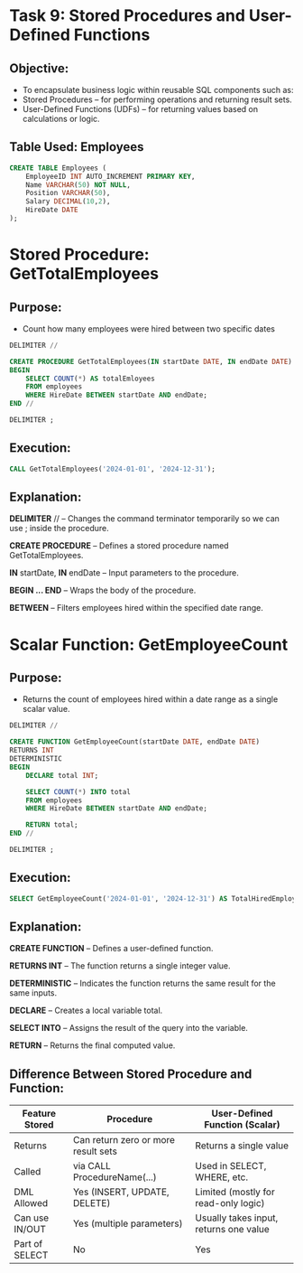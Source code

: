 # Task 9: Stored Procedures and User-Defined Functions

## Objective:

- To encapsulate business logic within reusable SQL components such as:
- Stored Procedures – for performing operations and returning result sets.
- User-Defined Functions (UDFs) – for returning values based on calculations or logic.

##  Table Used: Employees

```sql
CREATE TABLE Employees (
    EmployeeID INT AUTO_INCREMENT PRIMARY KEY,
    Name VARCHAR(50) NOT NULL,
    Position VARCHAR(50),
    Salary DECIMAL(10,2),
    HireDate DATE
);
```

# Stored Procedure: GetTotalEmployees

## Purpose:

- Count how many employees were hired between two specific dates

```sql
DELIMITER //

CREATE PROCEDURE GetTotalEmployees(IN startDate DATE, IN endDate DATE)
BEGIN
    SELECT COUNT(*) AS totalEmloyees
    FROM employees
    WHERE HireDate BETWEEN startDate AND endDate;
END //

DELIMITER ;

```

##  Execution:

```sql
CALL GetTotalEmployees('2024-01-01', '2024-12-31');
```

##  Explanation:
**DELIMITER** // – Changes the command terminator temporarily so we can use ; inside the procedure.

**CREATE PROCEDURE** – Defines a stored procedure named GetTotalEmployees.

**IN** startDate, **IN** endDate – Input parameters to the procedure.

**BEGIN ... END** – Wraps the body of the procedure.

**BETWEEN** – Filters employees hired within the specified date range.


# Scalar Function: GetEmployeeCount

## Purpose:

- Returns the count of employees hired within a date range as a single scalar value.

```sql
DELIMITER //

CREATE FUNCTION GetEmployeeCount(startDate DATE, endDate DATE)
RETURNS INT
DETERMINISTIC
BEGIN
    DECLARE total INT;

    SELECT COUNT(*) INTO total
    FROM employees
    WHERE HireDate BETWEEN startDate AND endDate;

    RETURN total;
END //

DELIMITER ;
```

## Execution:

```sql
SELECT GetEmployeeCount('2024-01-01', '2024-12-31') AS TotalHiredEmployees;

```

## Explanation:
**CREATE FUNCTION** – Defines a user-defined function.

**RETURNS INT** – The function returns a single integer value.

**DETERMINISTIC** – Indicates the function returns the same result for the same inputs.

**DECLARE** – Creates a local variable total.

**SELECT INTO** – Assigns the result of the query into the variable.

**RETURN** – Returns the final computed value.

##  Difference Between Stored Procedure and Function:
Feature	Stored |  Procedure | 	User-Defined Function (Scalar)
| --------------- | --------------- | --------------- |
Returns |	Can return zero or more result sets | 	Returns a single value
Called | via	CALL ProcedureName(...)	| Used in SELECT, WHERE, etc. |
DML Allowed | 	Yes (INSERT, UPDATE, DELETE) |	Limited (mostly for read-only logic) |
Can use IN/OUT | 	Yes (multiple parameters) | Usually takes input, returns one value |
Part of SELECT |	No | Yes |

